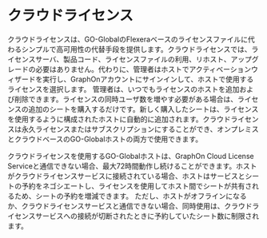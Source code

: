 # クラウドライセンス

クラウドライセンスは、GO-GlobalのFlexeraベースのライセンスファイルに代わるシンプルで高可用性の代替手段を提供します。クラウドライセンスでは、ライセンスサーバ、製品コード、ライセンスファイルの利用、リホスト、アップグレードの必要はありません。代わりに、管理者はホストでアクティベーションウィザードを実行し、GraphOnアカウントにサインインして、ホストで使用するライセンスを選択します。
管理者は、いつでもライセンスのホストを追加および削除できます。ライセンスの同時ユーザ数を増やす必要がある場合は、ライセンスの追加のシートを購入するだけです。新しく購入したシートは、ライセンスを使用するように構成されたホストに自動的に追加されます。クラウドライセンスは永久ライセンスまたはサブスクリプションにすることができ、オンプレミスとクラウドベースのGO-Globalホストの両方で使用できます。

クラウドライセンスを使用するGO-Globalホストは、GraphOn Cloud License Serviceと通信できない場合、最大72時間動作し続けることができます。ホストがクラウドライセンスサービスに接続されている場合、ホストはサービスとシートの予約をネゴシエートし、ライセンスを使用してホスト間でシートが共有されるため、シートの予約を増減できます。
ただし、ホストがオフラインになるか、クラウドライセンスサービスと通信できない場合、同時使用は、クラウドライセンスサービスへの接続が切断されたときに予約していたシート数に制限されます。
